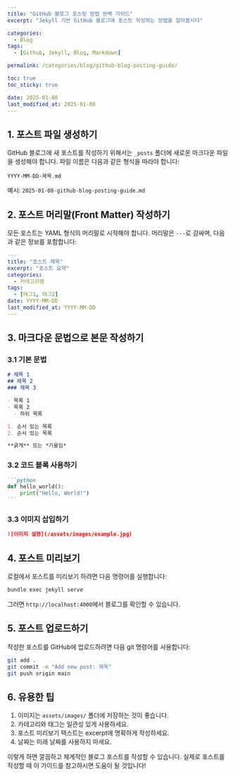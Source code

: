 ```yaml
---
title: "GitHub 블로그 포스팅 방법 완벽 가이드"
excerpt: "Jekyll 기반 GitHub 블로그에 포스트 작성하는 방법을 알아봅시다"

categories:
  - Blog
tags:
  - [Github, Jekyll, Blog, Markdown]

permalink: /categories/blog/github-blog-posting-guide/

toc: true
toc_sticky: true

date: 2025-01-08
last_modified_at: 2025-01-08
---
```


## 1. 포스트 파일 생성하기

GitHub 블로그에 새 포스트를 작성하기 위해서는 `_posts` 폴더에 새로운 마크다운 파일을 생성해야 합니다. 파일 이름은 다음과 같은 형식을 따라야 합니다:

```
YYYY-MM-DD-제목.md
```

예시: `2025-01-08-github-blog-posting-guide.md`

## 2. 포스트 머리말(Front Matter) 작성하기

모든 포스트는 YAML 형식의 머리말로 시작해야 합니다. 머리말은 `---`로 감싸며, 다음과 같은 정보를 포함합니다:

```yaml
---
title: "포스트 제목"
excerpt: "포스트 요약"
categories: 
  - 카테고리명
tags:
  - [태그1, 태그2]
date: YYYY-MM-DD
last_modified_at: YYYY-MM-DD
---
```

## 3. 마크다운 문법으로 본문 작성하기

### 3.1 기본 문법

```markdown
# 제목 1
## 제목 2
### 제목 3

- 목록 1
- 목록 2
  - 하위 목록

1. 순서 있는 목록
2. 순서 있는 목록

**굵게** 또는 *기울임*
```

### 3.2 코드 블록 사용하기

````markdown
```python
def hello_world():
    print("Hello, World!")
```
````

### 3.3 이미지 삽입하기

```markdown
![이미지 설명](/assets/images/example.jpg)
```

## 4. 포스트 미리보기

로컬에서 포스트를 미리보기 하려면 다음 명령어를 실행합니다:

```bash
bundle exec jekyll serve
```

그러면 `http://localhost:4000`에서 블로그를 확인할 수 있습니다.

## 5. 포스트 업로드하기

작성한 포스트를 GitHub에 업로드하려면 다음 git 명령어를 사용합니다:

```bash
git add .
git commit -m "Add new post: 제목"
git push origin main
```

## 6. 유용한 팁

1. 이미지는 `assets/images/` 폴더에 저장하는 것이 좋습니다.
2. 카테고리와 태그는 일관성 있게 사용하세요.
3. 포스트 미리보기 텍스트는 excerpt에 명확하게 작성하세요.
4. 날짜는 미래 날짜를 사용하지 마세요.

이렇게 하면 깔끔하고 체계적인 블로그 포스트를 작성할 수 있습니다. 실제로 포스트를 작성할 때 이 가이드를 참고하시면 도움이 될 것입니다!

